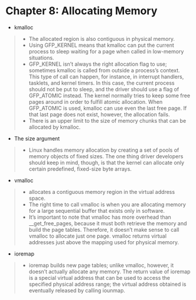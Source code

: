 # Chapter 8: Allocating Memory
- kmalloc
> - The allocated region is also contiguous in physical memory.
> - Using GFP_KERNEL means that kmalloc can put the current process to sleep waiting for a page when called in low-memory situations. 
> - GFP_KERNEL isn’t always the right allocation flag to use; sometimes kmalloc is called from outside a process’s context. This type of call can happen, for instance, in interrupt handlers, tasklets, and kernel timers. In this case, the current process should not be put to sleep, and the driver should use a flag of GFP_ATOMIC instead. The kernel normally tries to keep some free pages around in order to fulfill atomic allocation. When GFP_ATOMIC is used, kmalloc can use even the last free page. If that last page does not exist, however, the allocation fails.
>  - There is an upper limit to the size of memory chunks that can be allocated by kmalloc. 
- The size argument
> - Linux handles memory allocation by creating a set of pools of memory objects of fixed sizes. The one thing driver developers should keep in mind, though, is that the kernel can allocate only certain predefined, fixed-size byte arrays. 
- vmalloc
> - allocates a contiguous memory region in the virtual address space.
> - The right time to call vmalloc is when you are allocating memory for a large sequential buffer that exists only in software.
> - It’s important to note that vmalloc has more overhead than __get_free_pages, because it must both retrieve the memory and build the page tables. Therefore, it doesn’t make sense to call vmalloc to allocate just one page.
> vmalloc returns virtual addresses just above the mapping used for physical memory.
- ioremap
> - ioremap builds new page tables; unlike vmalloc, however, it doesn’t actually allocate any memory. The return value of ioremap is a special virtual address that can be used to access the specified physical address range; the virtual address obtained is eventually released by calling iounmap.